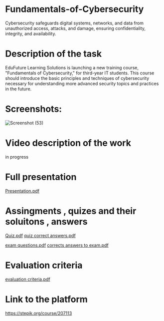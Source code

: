 # Fundamentals-of-Cybersecurity
Cybersecurity safeguards digital systems, networks, and data from unauthorized access, attacks, and damage, ensuring confidentiality, integrity, and availability.
# Description of the task
EduFuture Learning Solutions is launching a new training course, "Fundamentals of Cybersecurity," for third-year IT students. This course should introduce the basic principles and techniques of cybersecurity necessary for understanding more advanced security topics and practices in the future.

# Screenshots:

![Screenshot (53)](https://github.com/Eldar-creator/Fundamentals-of-Cybersecurity/assets/75829903/f0c81c48-5bfc-4ee2-a20b-22bd64843bd1)

# Video description of the work 
in progress 

# Full presentation 

[Presentation.pdf](https://github.com/user-attachments/files/15531390/Presentation.pdf)

# Assingments , quizes and their soluitons , answers

[Quiz.pdf](https://github.com/user-attachments/files/15531407/Quiz.pdf)
[quiz correct answers.pdf](https://github.com/user-attachments/files/15531409/quiz.correct.answers.pdf)

[exam questions.pdf](https://github.com/user-attachments/files/15531411/exam.questions.pdf)
[corrects answers to exam.pdf](https://github.com/user-attachments/files/15531415/corrects.answers.to.exam.pdf)

# Evaluation criteria 
[evaluation criteria.pdf](https://github.com/user-attachments/files/15531425/evaluation.criteria.pdf)

# Link to the platform 
https://stepik.org/course/207113
